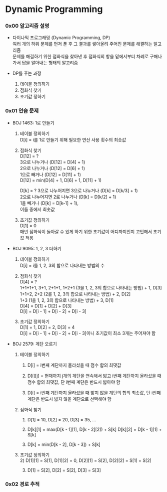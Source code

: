 # Dynamic Programming

### 0x00 알고리즘 설명
- 다이나믹 프로그래밍 (Dynamic Programming, DP)  
여러 개의 하위 문제를 먼저 푼 후 그 결과를 쌓아올려 주어진 문제를 해결하는 알고리즘  
문제를 해결하기 위한 점화식을 찾아낸 후 점화식의 항을 밑에서부터 차례로 구해나가서 답을 알아내는 형태의 알고리즘

- DP를 푸는 과정
    1. 테이블 정의하기
    2. 점화식 찾기
    3. 초기값 정하기

### 0x01 연습 문제
- BOJ 1463: 1로 만들기
    1. 테이블 정의하기  
        D[i] = i를 1로 만들기 위해 필요한 연산 사용 횟수의 최솟값

    2. 점화식 찾기  
        D[12] = ?  
        3으로 나누거나 (D[12] = D[4] + 1)  
        2으로 나누거나 (D[12] = D[6] + 1)  
        1으로 빼거나 (D[12] = D[11] + 1)  
        D[12] = min(D[4] + 1, D[6] + 1, D[11] + 1)  

        D[k] = ?
        3으로 나누어지면 3으로 나누거나 (D[k] = D[k/3] + 1)  
        2으로 나누어지면 2로 나누거나 (D[k] = D[k/2] + 1)  
        1을 빼거나 (D[k] = D[k-1] + 1),  
        이들 중에서 최솟값
    
    3. 초기값 정의하기  
        D[1] = 0  
        매번 점화식이 돌아갈 수 있게 하기 위한 초기값이 어디까지인지 고민해서 초기값 적용

- BOJ 9095: 1, 2, 3 더하기
    1. 테이블 정의하기  
        D[i] = i를 1, 2, 3의 합으로 나타내는 방법의 수

    2. 점화식 찾기  
        D[4] = ?  
        1+1+1+1, 3+1, 2+1+1, 1+2+1 (3을 1, 2, 3의 합으로 나타내는 방법) + 1, D[3]  
        1+1+2, 2+2 (2를 1, 2, 3의 합으로 나타내는 방법) + 2, D[2]  
        1+3 (1을 1, 2, 3의 합으로 나타내는 방법) + 3, D[1]  
        D[4] = D[1] + D[2] + D[3]  
        D[i] = D[i - 1] + D[i - 2] + D[i - 3]

    3. 초기값 정의하기  
        D[1] = 1, D[2] = 2, D[3] = 4  
        D[i] = D[i - 1] + D[i - 2] + D[i - 3]이니 초기값이 최소 3개는 주어져야 함

- BOJ 2579: 계단 오르기
    1. 테이블 정의하기  
        1) D[i] = i번째 계단까지 올라섰을 때 점수 합의 최댓값

        2) D[i][j] = 현재까지 j개의 계단을 연속해서 밟고 i번째 계단까지 올라섰을 때 점수 합의 최댓값, 단 i번째 계단은 반드시 밟아야 함
        
        3) D[i] = i번째 계단까지 올라섰을 때 밟지 않을 계단의 합의 최솟값, 단 i번째 계단은 반드시 밟지 않을 계단으로 선택해야 함

    2. 점화식 찾기  
        1) D[1] = 10, D[2] = 20, D[3] = 35, ...

        2) D[k][1] = max(D[k - 1][1], D[k - 2][2]) + S[k]
        D[k][2] = D[k - 1][1] + S[k]

        3) D[k] = min(D[k - 2], D[k - 3]) + S[k]

    3. 초기값 정의하기  
        2) D[1][1] = S[1], D[1][2] = 0,
        D[2][1] = S[2], D[2][2] = S[1] + S[2]

        3) D[1] = S[2], D[2] = S[2], D[3] = S[3]

### 0x02 경로 추적
